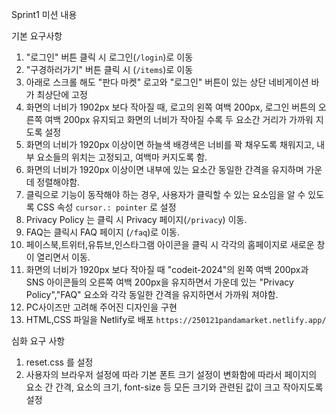 
Sprint1 미션 내용

기본 요구사항
1. "로그인" 버튼 클릭 시 로그인(`/login`)로 이동
2. "구경하러가기" 버튼 클릭 시 (`/items`)로 이동
3. 아래로 스크롤 해도 "판다 마켓" 로고와 "로그인" 버튼이 있는 상단 네비게이션 바가 최상단에 고정
4. 화면의 너비가 1902px 보다 작아질 때, 로고의 왼쪽 여백 200px, 로그인 버튼의 오른쪽 여백 200px 유지되고 화면의 너비가 작아질 수록 두 요소간 거리가 가까워 지도록 설정
5. 화면의 너비가 1920px 이상이면 하늘색 배경색은 너비를 꽉 채우도록 채워지고, 내부 요소들의 위치는 고정되고, 여백마 커지도록 함.
6. 화면의 너비가 1920px 이상이면 내부에 있는 요소간 동일한 간격을 유지하며 가운데 정렬해야함.
7. 클릭으로 기능이 동작해야 하는 경우, 사용자가 클릭할 수 있는 요소임을 알 수 있도록 CSS 속성 `cursor.: pointer` 로 설정
8. Privacy Policy 는 클릭 시 Privacy 페이지(`/privacy`) 이동.
9. FAQ는 클릭시 FAQ 페이지 (`/faq`)로 이동.
10. 페이스북,트위터,유튜브,인스타그램 아이콘을 클릭 시 각각의 홈페이지로 새로운 창이 열리면서 이동.
11. 화면의 너비가 1920px 보다 작아질 때 "codeit-2024"의 왼쪽 여백 200px과 SNS 아이콘들의 오른쪽 여백 200px을 유지하면서 가운데 있는 "Privacy Policy","FAQ" 요소와 각각 동일한 간격을 유지하면서 가까워 져야함.
12. PC사이즈만 고려해 주어진 디자인을 구현
13. HTML,CSS 파일을 Netlify로 배포   `https://250121pandamarket.netlify.app/`

심화 요구 사항
1. reset.css 를 설정
2. 사용자의 브라우저 설정에 따라 기본 폰트 크기 설정이 변화함에 따라서 페이지의 요소 간 간격, 요소의 크기, font-size 등 모든 크기와 관련된 값이 크고 작아지도록 설정